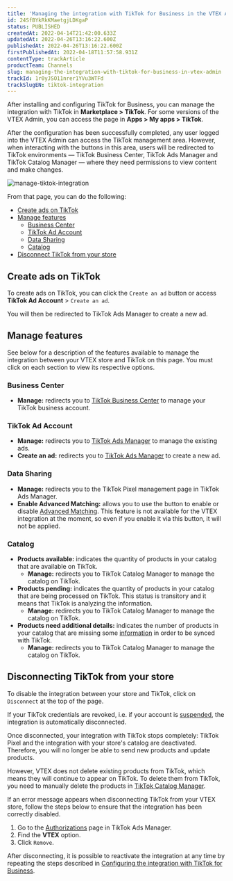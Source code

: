 ```yaml
---
title: 'Managing the integration with TikTok for Business in the VTEX Admin'
id: 24SfBYkRkKMaetgjLDKgaP
status: PUBLISHED
createdAt: 2022-04-14T21:42:00.633Z
updatedAt: 2022-04-26T13:16:22.600Z
publishedAt: 2022-04-26T13:16:22.600Z
firstPublishedAt: 2022-04-18T11:57:58.931Z
contentType: trackArticle
productTeam: Channels
slug: managing-the-integration-with-tiktok-for-business-in-vtex-admin
trackId: 1r0yJSO11nrer1YVu3WTFd
trackSlugEN: tiktok-integration
---
```


After installing and configuring TikTok for Business, you can manage the integration with TikTok in **Marketplace > TikTok**. For some versions of the VTEX Admin, you can access the page in **Apps > My apps > TikTok**.

After the configuration has been successfully completed, any user logged into the VTEX Admin can access the TikTok management area. However, when interacting with the buttons in this area, users will be redirected to  TikTok environments — TikTok Business Center, TikTok Ads Manager and TikTok Catalog Manager — where they need permissions to view content and make changes.

![manage-tiktok-integration](//images.ctfassets.net/alneenqid6w5/6E7w4iV9rZX57u2AlG610O/0467f2bd0f4885991ec571a38218a2fb/image1.png)

From that page, you can do the following:

- [Create ads on TikTok](#create-ads-on-tiktok)
- [Manage features](#manage-features)
    - [Business Center](#business-center)
    - [TikTok Ad Account](#tiktok-ad-account)
    - [Data Sharing](#data-sharing)
    - [Catalog](#catalog)
- [Disconnect TikTok from your store](#disconnecting-tiktok-from-your-store)

## Create ads on TikTok

To create ads on TikTok, you can click the `Create an ad` button or access **TikTok Ad Account** > `Create an ad`.

You will then be redirected to TikTok Ads Manager to create a new ad.

## Manage features

See below for a description of the features available to manage the integration between your VTEX store and TikTok on this page. You must click on each section to view its respective options.

### Business Center

* **Manage:** redirects you to [TikTok Business Center](https://ads.tiktok.com/help/article?aid=12786) to manage your TikTok business account.

### TikTok Ad Account

* **Manage:** redirects you to [TikTok Ads Manager](https://ads.tiktok.com/help/article?aid=10178) to manage the existing ads.
* **Create an ad:** redirects you to [TikTok Ads Manager](https://ads.tiktok.com/help/article?aid=10178) to create a new ad.

### Data Sharing

* **Manage:** redirects you to the TikTok Pixel management page in TikTok Ads Manager.
* **Enable Advanced Matching:** allows you to use the <i class="fas fa-toggle-on"></i> button to enable or disable [Advanced Matching](https://ads.tiktok.com/help/article?aid=10007891). This feature is not available for the VTEX integration at the moment, so even if you enable it via this button, it will not be applied.

### Catalog

* **Products available:** indicates the quantity of products in your catalog that are available on TikTok.
    * **Manage:** redirects you to TikTok Catalog Manager to manage the catalog on TikTok.
* **Products pending:** indicates the quantity of products in your catalog that are being processed on TikTok. This status is transitory and it means that TikTok is analyzing the information.
    * **Manage:** redirects you to TikTok Catalog Manager to manage the catalog on TikTok.
* **Products need additional details:** indicates the number of products in your catalog that are missing some [information](https://help.vtex.com/en/tracks/tiktok-integration--1r0yJSO11nrer1YVu3WTFd/4AEUg7pEdX1beOaQhFf0wC#sending-product-data-to-tiktok) in order to be synced with TikTok.
    * **Manage:** redirects you to TikTok Catalog Manager to manage the catalog on TikTok.

## Disconnecting TikTok from your store

To disable the integration between your store and TikTok, click on `Disconnect` at the top of the page.

If your TikTok credentials are revoked, i.e. if your account is [suspended](https://ads.tiktok.com/help/article?aid=12170), the integration is automatically disconnected. 

Once disconnected, your integration with TikTok stops completely: TikTok Pixel and the integration with your store's catalog are deactivated. Therefore, you will no longer be able to send new products and update products.

However, VTEX does not delete existing products from TikTok, which means they will continue to appear on TikTok. To delete them from TikTok, you need to manually delete the products in [TikTok Catalog Manager](https://ads.tiktok.com/help/article?aid=10001005).

<div class="alert alert-warning">
<p>If an error message appears when disconnecting TikTok from your VTEX store, follow the steps below to ensure that the integration has been correctly disabled.</p>
<ol><li>Go to the <a href="https://ads.tiktok.com/ac/page/authorizations">Authorizations</a> page in TikTok Ads Manager.</li>
  <li>Find the <strong>VTEX</strong> option.</li>
  <li>Click <code>Remove</code>.</li></ol>
</div>

After disconnecting, it is possible to reactivate the integration at any time by repeating the steps described in [Configuring the integration with TikTok for Business](https://help.vtex.com/en/tracks/tiktok-integration--1r0yJSO11nrer1YVu3WTFd/4AEUg7pEdX1beOaQhFf0wC).
